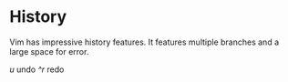 # History
Vim has impressive history features. It features multiple branches and a
large space for error.

*u* undo
*^r* redo

